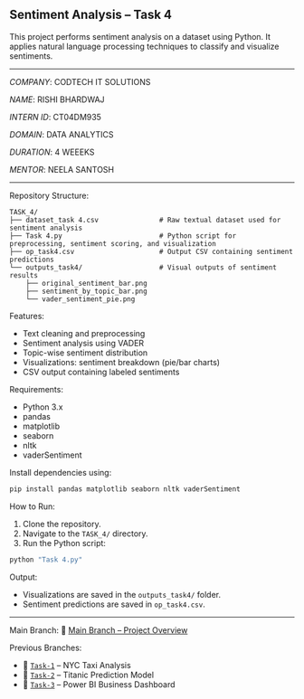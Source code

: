 ## Sentiment Analysis – Task 4

This project performs sentiment analysis on a dataset using Python. It applies natural language processing techniques to classify and visualize sentiments.

---

*COMPANY*: CODTECH IT SOLUTIONS

*NAME*: RISHI BHARDWAJ

*INTERN ID*: CT04DM935

*DOMAIN*: DATA ANALYTICS

*DURATION*: 4 WEEEKS

*MENTOR*: NEELA SANTOSH

---

Repository Structure:
```
TASK_4/
├── dataset_task 4.csv               # Raw textual dataset used for sentiment analysis
├── Task 4.py                        # Python script for preprocessing, sentiment scoring, and visualization
├── op_task4.csv                     # Output CSV containing sentiment predictions
└── outputs_task4/                   # Visual outputs of sentiment results
    ├── original_sentiment_bar.png
    ├── sentiment_by_topic_bar.png
    └── vader_sentiment_pie.png
```

Features:
* Text cleaning and preprocessing
* Sentiment analysis using VADER
* Topic-wise sentiment distribution
* Visualizations: sentiment breakdown (pie/bar charts)
* CSV output containing labeled sentiments

Requirements:
* Python 3.x
* pandas
* matplotlib
* seaborn
* nltk
* vaderSentiment

Install dependencies using:
```bash
pip install pandas matplotlib seaborn nltk vaderSentiment
```

How to Run:
1. Clone the repository.
2. Navigate to the `TASK_4/` directory.
3. Run the Python script:
```bash
python "Task 4.py"
```

Output:
* Visualizations are saved in the `outputs_task4/` folder.
* Sentiment predictions are saved in `op_task4.csv`.

---

Main Branch:
🔗 [Main Branch – Project Overview](https://github.com/rishibhardwaj90/CODTECH-Rishi/tree/main)

Previous Branches:
* 🔁 [`Task-1`](https://github.com/rishibhardwaj90/CODTECH-Rishi/tree/Task-1) – NYC Taxi Analysis
* 🔁 [`Task-2`](https://github.com/rishibhardwaj90/CODTECH-Rishi/tree/Task-2) – Titanic Prediction Model
* 🔁 [`Task-3`](https://github.com/rishibhardwaj90/CODTECH-Rishi/tree/Task-3) – Power BI Business Dashboard
